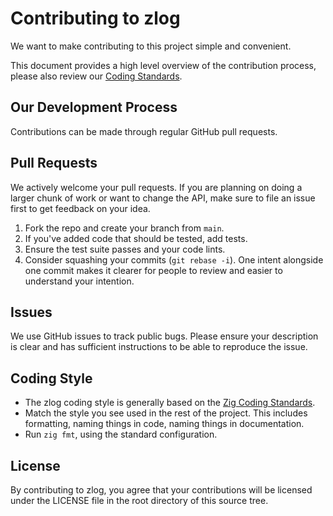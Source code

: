 # Contributing to zlog
We want to make contributing to this project simple and convenient.

This document provides a high level overview of the contribution process,
please also review our [Coding Standards](https://ziglang.org/documentation/master/#toc-Style-Guide).

## Our Development Process
Contributions can be made through regular GitHub pull requests.

## Pull Requests
We actively welcome your pull requests. If you are planning on doing a larger
chunk of work or want to change the API, make sure to file an
issue first to get feedback on your idea.

1. Fork the repo and create your branch from `main`.
2. If you've added code that should be tested, add tests.
3. Ensure the test suite passes and your code lints.
4. Consider squashing your commits (`git rebase -i`). One intent alongside one
   commit makes it clearer for people to review and easier to understand your
   intention.

## Issues
We use GitHub issues to track public bugs. Please ensure your description is
clear and has sufficient instructions to be able to reproduce the issue.

## Coding Style
* The zlog coding style is generally based on the
  [Zig Coding Standards](https://ziglang.org/documentation/master/#toc-Style-Guide).
* Match the style you see used in the rest of the project. This includes
  formatting, naming things in code, naming things in documentation.
* Run `zig fmt`, using the standard configuration.

## License
By contributing to zlog, you agree that your contributions will be licensed
under the LICENSE file in the root directory of this source tree.
